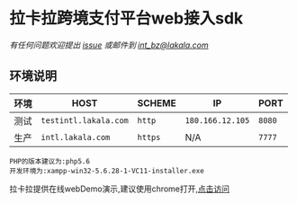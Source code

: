 # 拉卡拉跨境支付平台web接入sdk
*有任何问题欢迎提出 [issue](https://github.com/LklCBPay/webDemo/issues) 或邮件到 <int_bz@lakala.com>*


## 环境说明
|**环境**|**HOST**|**SCHEME**|**IP**|**PORT**|
| ---- | ---- | ---- | ---- | ---- |
|测试|```testintl.lakala.com```|```http```|```180.166.12.105```|```8080```|
|生产|```intl.lakala.com```|```https```|N/A|```7777```|


	PHP的版本建议为:php5.6
	开发环境为:xampp-win32-5.6.28-1-VC11-installer.exe


拉卡拉提供在线webDemo演示,建议使用chrome打开,[点击访问](http://testintl.lakala.com:8080/webDemo)

